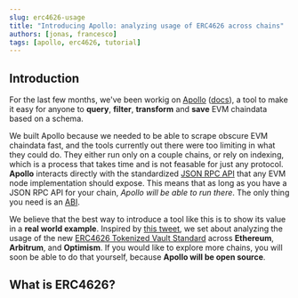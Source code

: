 ```yaml
---
slug: erc4626-usage
title: "Introducing Apollo: analyzing usage of ERC4626 across chains"
authors: [jonas, francesco]
tags: [apollo, erc4626, tutorial]
---
```


## Introduction
For the last few months, we've been workig on [Apollo](https://github.com/chainbound/apollo) ([docs](/)), a tool
to make it easy for anyone to **query**, **filter**, **transform** and **save** EVM chaindata based on a schema.

We built Apollo because we needed to be able to scrape obscure EVM chaindata fast, and the tools currently out there
were too limiting in what they could do. They either run only on a couple chains, or rely on indexing, which is a process
that takes time and is not feasable for just any protocol. **Apollo** interacts directly with the standardized
[JSON RPC API](https://eth.wiki/json-rpc/API) that any EVM node implementation should expose. This means that
as long as you have a JSON RPC API for your chain, *Apollo will be able to run there*. The only thing
you need is an [ABI](https://www.quicknode.com/guides/solidity/what-is-an-abi).

We believe that the best way to introduce a tool like this is to show its value in a **real world example**.
Inspired by [this tweet](https://twitter.com/boredGenius/status/1533531858591309824), we set about analyzing
the usage of the new [ERC4626 Tokenized Vault Standard](https://eips.ethereum.org/EIPS/eip-4626) across
**Ethereum**, **Arbitrum**, and **Optimism**. If you would like to explore more chains, you will soon be able to
do that yourself, because **Apollo will be open source**.

## What is ERC4626?